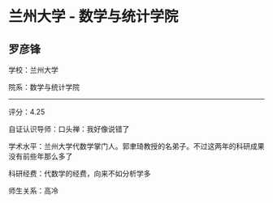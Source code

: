 # 兰州大学 - 数学与统计学院

## 罗彦锋

学校：兰州大学

院系：数学与统计学院

* * *

评分：4.25

自证认识导师：口头禅：我好像说错了

学术水平：兰州大学代数学掌门人。郭聿琦教授的名弟子。不过这两年的科研成果没有前些年那么多了

科研经费：代数学的经费，向来不如分析学多

师生关系：高冷